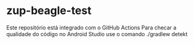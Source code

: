 # zup-beagle-test

Este repositório está integrado com o GitHub Actions
Para checar a qualidade do código no Android Studio use o comando ./gradlew detekt
